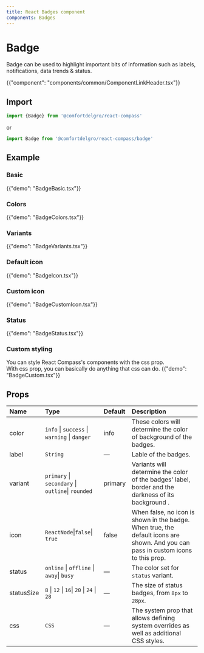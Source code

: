 ```yaml
---
title: React Badges component
components: Badges
---
```


# Badge

<p class="description">Badge can be used to highlight important bits of information such as labels, notifications, data trends & status.</p>

{{"component": "components/common/ComponentLinkHeader.tsx"}}

## Import

```js
import {Badge} from '@comfortdelgro/react-compass'
```

or

```js
import Badge from '@comfortdelgro/react-compass/badge'
```

## Example

### Basic

{{"demo": "BadgeBasic.tsx"}}

### Colors

{{"demo": "BadgeColors.tsx"}}

### Variants

{{"demo": "BadgeVariants.tsx"}}

### Default icon

{{"demo": "BadgeIcon.tsx"}}

### Custom icon
{{"demo": "BadgeCustomIcon.tsx"}}

### Status

{{"demo": "BadgeStatus.tsx"}}

### Custom styling

You can style React Compass's components with the css prop.<br>
With css prop, you can basically do anything that css can do.
{{"demo": "BadgeCustom.tsx"}}

## Props

| Name       | Type                                              | Default | Description                                                                                                                       |
| :--------- | :------------------------------------------------ | :------ | :-------------------------------------------------------------------------------------------------------------------------------- |
| color      | `info` \| `success` \| `warning` \| `danger`      | info    | These colors will determine the color of background of the badges.                                                                |
| label      | `String `                                         | —       | Lable of the badges.                                                                                                              |
| variant    | `primary` \| `secondary` \| `outline`\| `rounded` | primary | Variants will determine the color of the badges' label, border and the darkness of its background .                               |
| icon       | `ReactNode`\|`false`\| `true`                     | false   | When false, no icon is shown in the badge. When true, the default icons are shown. And you can pass in custom icons to this prop. |
| status     | `online` \| `offline` \| `away`\| `busy`          | —       | The color set for `status` variant.                                                                                               |
| statusSize | `8` \| `12` \| `16`\| `20` \| `24` \| `28`        | —       | The size of status badges, from `8px` to `28px`.                                                                                  |
| css        | `CSS`                                             | —       | The system prop that allows defining system overrides as well as additional CSS styles.                                           |
